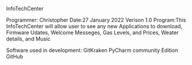 InfoTechCenter



Programmer: Christopher
Date:27 January 2022
Verison 1.0
Program:This InfoTechCenter will allow user to see any new Applications to download, Firmware Udates, Welcome Messeges, Gas Levels, and Prices, Weater details, and Music

Software used in development:
GitKraken
PyCharm community Edition
GitHub
